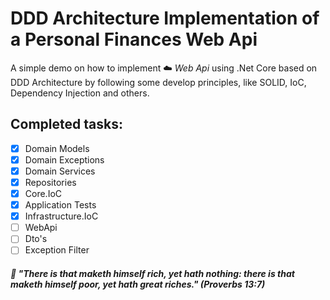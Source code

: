 # DDD Architecture Implementation of a Personal Finances Web Api

A simple demo on how to implement :cloud: *Web Api* using .Net Core based on DDD Architecture by following some develop principles, like SOLID, IoC, Dependency Injection and others.

## Completed tasks:
- [x] Domain Models
- [x] Domain Exceptions
- [x] Domain Services
- [x] Repositories
- [x] Core.IoC
- [x] Application Tests
- [x] Infrastructure.IoC
- [ ] WebApi
- [ ] Dto's
- [ ] Exception Filter

##### :book: "There is that maketh himself rich, yet hath nothing: there is that maketh himself poor, yet hath great riches." (Proverbs 13:7)
